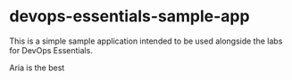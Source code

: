 # devops-essentials-sample-app

This is a simple sample application intended to be used alongside the labs for DevOps Essentials.

Aria is the best
